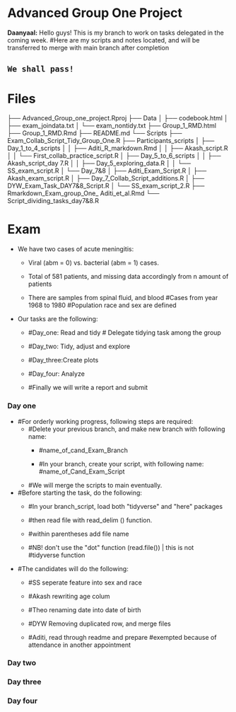 # Advanced Group One Project

**Daanyaal:** Hello guys! This is my branch to work on tasks delegated in the coming week. #Here are my scripts and notes located, and will be transferred to merge with main branch after completion

## **`We shall pass!`**

# Files


├── Advanced_Group_one_project.Rproj
├── Data
│   ├── codebook.html
│   ├── exam_joindata.txt
│   └── exam_nontidy.txt
├── Group_1_RMD.html
├── Group_1_RMD.Rmd
├── README.md
└── Scripts
    ├── Exam_Collab_Script_Tidy_Group_One.R
    ├── Participants_scripts
    │   ├── Day_1_to_4_scripts
    │   │   ├── Aditi_R_markdown.Rmd
    │   │   ├── Akash_script.R
    │   │   └── First_collab_practice_script.R
    │   ├── Day_5_to_6_scripts
    │   │   ├── Akash_script_day 7.R
    │   │   ├── Day_5_exploring_data.R
    │   │   └── SS_exam_script.R
    │   └── Day_7&8
    │       ├── Aditi_Exam_Script.R
    │       ├── Akash_exam_script.R
    │       ├── Day_7_Collab_Script_additions.R
    │       ├── DYW_Exam_Task_DAY7&8_Script.R
    │       └── SS_exam_script_2.R
    ├── Rmarkdown_Exam_group_One_ Aditi_et_al.Rmd
    └── Script_dividing_tasks_day7&8.R

# Exam

-   We have two cases of acute meningitis:

    -   Viral (abm = 0) vs. bacterial (abm = 1) cases.

    -   Total of 581 patients, and missing data accordingly from n amount of patients

    -   There are samples from spinal fluid, and blood #Cases from year 1968 to 1980 #Population race and sex are defined

-   Our tasks are the following:

    -   #Day_one: Read and tidy \# Delegate tidying task among the group

    -   #Day_two: Tidy, adjust and explore

    -   #Day_three:Create plots

    -   #Day_four: Analyze

    -   #Finally we will write a report and submit

### Day one

-   #For orderly working progress, following steps are required:
    -   #Delete your previous branch, and make new branch with following name:
        -   #name_of_cand_Exam_Branch

        -   #In your branch, create your script, with following name: #name_of_Cand_Exam_Script
    -   #We will merge the scripts to main eventually.
-   #Before starting the task, do the following:
    -   #In your branch_script, load both "tidyverse" and "here" packages

    -   #then read file with read_delim () function.

    -   #within parentheses add file name

    -   #NB! don't use the "dot" function (read.file()) \| this is not\
        #tidyverse function
-   #The candidates will do the following:
    -   #SS seperate feature into sex and race

    -   #Akash rewriting age colum

    -   #Theo renaming date into date of birth

    -   #DYW Removing duplicated row, and merge files

    -   #Aditi, read through readme and prepare #exempted because of attendance in another appointment

### Day two

### Day three

### Day four
